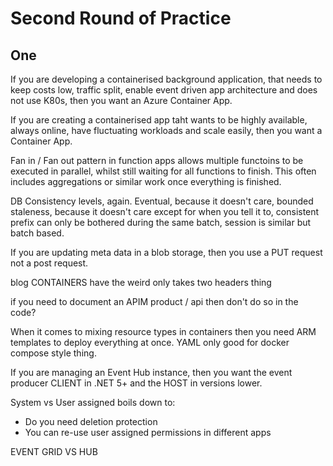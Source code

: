 # Second Round of Practice

## One

If you are developing a containerised background application, that needs to keep costs low, traffic split, enable event driven app architecture and does not use K80s, then you want an Azure Container App.

If you are creating a containerised app taht wants to be highly available, always online, have fluctuating workloads and scale easily, then you want a Container App.

Fan in / Fan out pattern in function apps allows multiple functoins to be executed in parallel, whilst still waiting for all functions to finish. This often includes aggregations or similar work once everything is finished. 

DB Consistency levels, again. Eventual, because it doesn't care, bounded staleness, because it doesn't care except for when you tell it to, consistent prefix can only be bothered during the same batch, session is similar but batch based.

If you are updating meta data in a blob storage, then you use a PUT request not a post request.

blog CONTAINERS have the weird only takes two headers thing

if you need to document an APIM product / api then don't do so in the code?

When it comes to mixing resource types in containers then you need ARM templates to deploy everything at once. YAML only good for docker compose style thing.

If you are managing an Event Hub instance, then you want the event producer CLIENT in .NET 5+ and the HOST in versions lower.

System vs User assigned boils down to:

- Do you need deletion protection
- You can re-use user assigned permissions in different apps

EVENT GRID VS HUB
